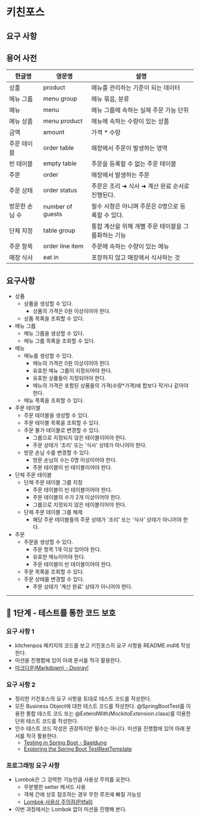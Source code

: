 # 키친포스

## 요구 사항

## 용어 사전

| 한글명 | 영문명 | 설명 |
| --- | --- | --- |
| 상품 | product | 메뉴를 관리하는 기준이 되는 데이터 |
| 메뉴 그룹 | menu group | 메뉴 묶음, 분류 |
| 메뉴 | menu | 메뉴 그룹에 속하는 실제 주문 가능 단위 |
| 메뉴 상품 | menu product | 메뉴에 속하는 수량이 있는 상품 |
| 금액 | amount | 가격 * 수량 |
| 주문 테이블 | order table | 매장에서 주문이 발생하는 영역 |
| 빈 테이블 | empty table | 주문을 등록할 수 없는 주문 테이블 |
| 주문 | order | 매장에서 발생하는 주문 |
| 주문 상태 | order status | 주문은 조리 ➜ 식사 ➜ 계산 완료 순서로 진행된다. |
| 방문한 손님 수 | number of guests | 필수 사항은 아니며 주문은 0명으로 등록할 수 있다. |
| 단체 지정 | table group | 통합 계산을 위해 개별 주문 테이블을 그룹화하는 기능 |
| 주문 항목 | order line item | 주문에 속하는 수량이 있는 메뉴 |
| 매장 식사 | eat in | 포장하지 않고 매장에서 식사하는 것 |

## 요구사항
- 상품
  - 상품을 생성할 수 있다.
    - 상품의 가격은 0원 이상이어야 한다.
  - 상품 목록을 조회할 수 있다.
- 메뉴 그룹
  - 메뉴 그룹을 생성할 수 있다.
  - 메뉴 그룹 목록을 조회할 수 있다.
- 메뉴
  - 메뉴를 생성할 수 있다.
    - 메뉴의 가격은 0원 이상이어야 한다.
    - 유효한 메뉴 그룹이 지정되어야 한다.
    - 유효한 상품들이 지정되어야 한다.
    - 메뉴의 가격은 포함된 상품들의 가격(수량*가격)에 합보다 작거나 같아야 한다.
  - 메뉴 목록을 조회할 수 있다.
- 주문 테이블
  - 주문 테이블을 생성할 수 있다.
  - 주문 테이블 목록을 조회할 수 있다.
  - 주문 불가 테이블로 변경할 수 있다.
    - 그룹으로 지정되지 않은 테이블이어야 한다.
    - 주문 상태가 '조리' 또는 '식사' 상태가 아니어야 한다.
  - 방문 손님 수를 변경할 수 있다.
    - 방문 손님의 수는 0명 이상이어야 한다.
    - 주문 테이블이 빈 테이블이어야 한다.
- 단체 주문 테이블
  - 단체 주문 테이블 그룹 지정
    - 주문 테이블이 빈 테이블이어야 한다.
    - 주문 테이블의 수가 2개 이상이어야 한다.
    - 그룹으로 지정되지 않은 테이블이어야 한다.
  - 단체 주문 테이블 그룹 해제
    - 해당 주문 테이블들의 주문 상태가 '조리' 또는 '식사' 상태가 아니어야 한다.
- 주문
  - 주문을 생성할 수 있다.
    - 주문 항목 1개 이상 있어야 한다.
    - 유효한 메뉴이어야 한다.
    - 주문 테이블이 빈 테이블이어야 한다.
  - 주문 목록을 조회할 수 있다.
  - 주문 상태를 변경할 수 있다.
    - 주문 상태가 '계산 완료' 상태가 아니어야 한다.
    
---
## 🚀 1단계 - 테스트를 통한 코드 보호
### 요구 사항 1
- kitchenpos 패키지의 코드를 보고 키친포스의 요구 사항을 README.md에 작성한다. 
- 미션을 진행함에 있어 아래 문서를 적극 활용한다.
- <a href="https://dooray.com/htmls/guides/markdown_ko_KR.html">마크다운(Markdown) - Dooray!</a>

### 요구 사항 2
- 정리한 키친포스의 요구 사항을 토대로 테스트 코드를 작성한다. 
- 모든 Business Object에 대한 테스트 코드를 작성한다. @SpringBootTest를 이용한 통합 테스트 코드 또는 @ExtendWith(MockitoExtension.class)를 이용한 단위 테스트 코드를 작성한다.
- 인수 테스트 코드 작성은 권장하지만 필수는 아니다. 미션을 진행함에 있어 아래 문서를 적극 활용한다.
    - <a href="https://www.baeldung.com/spring-boot-testing">Testing in Spring Boot - Baeldung</a>
    - <a href="https://www.baeldung.com/spring-boot-testresttemplate">Exploring the Spring Boot TestRestTemplate</a>

### 프로그래밍 요구 사항
- Lombok은 그 강력한 기능만큼 사용상 주의를 요한다.
  - 무분별한 setter 메서드 사용
  - 객체 간에 상호 참조하는 경우 무한 루프에 빠질 가능성
  - <a href="https://kwonnam.pe.kr/wiki/java/lombok/pitfall">Lombok 사용상 주의점(Pitfall)</a>
- 이번 과정에서는 Lombok 없이 미션을 진행해 본다.
